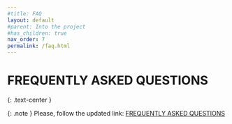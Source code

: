 ```yaml
---
#title: FAQ
layout: default
#parent: Into the project
#has_children: true
nav_order: 7
permalink: /faq.html
---
```

# FREQUENTLY ASKED QUESTIONS
{: .text-center }

{: .note }
Please, follow the updated link: [FREQUENTLY ASKED QUESTIONS]

[FREQUENTLY ASKED QUESTIONS]: https://rh3d.xyz/E3NG_v1_2/faq
